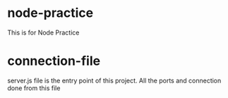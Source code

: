 # node-practice
This is for Node Practice


# connection-file
server.js file is the entry point of this project. All the ports and connection done from this file